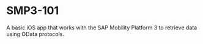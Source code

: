 SMP3-101
========

A basic iOS app that works with the SAP Mobility Platform 3 to retrieve data using OData protocols.
